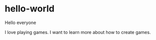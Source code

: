 # hello-world

Hello everyone

I love playing games. I want to learn more about how to create games.
